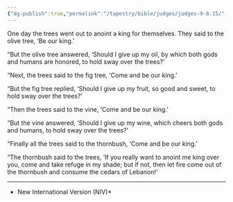 ```yaml
---
{"dg-publish":true,"permalink":"/tapestry/bible/judges/judges-9-8-15/","title":"Judges 9:8–15","hide":true,"tags":["bible-verse","bible-verse"],"dgHomeLink":true,"dgShowLocalGraph":true,"dgEnableSearch":true}
---
```


One day the trees went out to anoint a king for themselves. They said to the olive tree, ‘Be our king.’

“But the olive tree answered, ‘Should I give up my oil, by which both gods and humans are honored, to hold sway over the trees?’

 “Next, the trees said to the fig tree, ‘Come and be our king.’

 “But the fig tree replied, ‘Should I give up my fruit, so good and sweet, to hold sway over the trees?’

“Then the trees said to the vine, ‘Come and be our king.’

“But the vine answered, ‘Should I give up my wine, which cheers both gods and humans, to hold sway over the trees?’

 “Finally all the trees said to the thornbush, ‘Come and be our king.’

 “The thornbush said to the trees, ‘If you really want to anoint me king over you, come and take refuge in my shade; but if not, then let fire come out of the thornbush and consume the cedars of Lebanon!’

---
* New International Version  (NIV)*